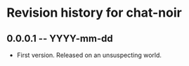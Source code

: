 # Revision history for chat-noir

## 0.0.0.1  -- YYYY-mm-dd

* First version. Released on an unsuspecting world.
